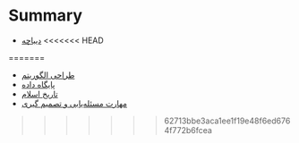 # Summary

* [دیباچه](README.md)
<<<<<<< HEAD

=======
* [طراحی الگوریتم](algorithm/README.md)
* [پایگاه داده](database/README.md)
* [تاریخ اسلام](histo/README.md)
* [مهارت مسئله‌یابی و تصمیم گیری](decision_making/README.md)
>>>>>>> 62713bbe3aca1ee1f19e48f6ed6764f772b6fcea
